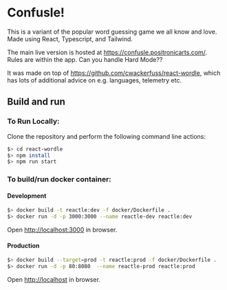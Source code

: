 # Confusle!

This is a variant of the popular word guessing game we all know and love. Made using React, Typescript, and Tailwind.

The main live version is hosted at https://confusle.positronicarts.com/.  Rules are within the app.  Can you handle Hard Mode??

It was made on top of https://github.com/cwackerfuss/react-wordle, which has lots of additional advice on e.g. languages, telemetry etc.

## Build and run

### To Run Locally:

Clone the repository and perform the following command line actions:

```bash
$> cd react-wordle
$> npm install
$> npm run start
```

### To build/run docker container:

#### Development

```bash
$> docker build -t reactle:dev -f docker/Dockerfile .
$> docker run -d -p 3000:3000 --name reactle-dev reactle:dev
```

Open [http://localhost:3000](http://localhost:3000) in browser.

#### Production

```bash
$> docker build --target=prod -t reactle:prod -f docker/Dockerfile .
$> docker run -d -p 80:8080  --name reactle-prod reactle:prod
```

Open [http://localhost](http://localhost) in browser.
